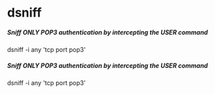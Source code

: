 # dsniff

##### Sniff ONLY POP3 authentication by intercepting the USER command

   dsniff  -i any 'tcp port pop3'

##### Sniff ONLY POP3 authentication by intercepting the USER command

   dsniff  -i any 'tcp port pop3'
